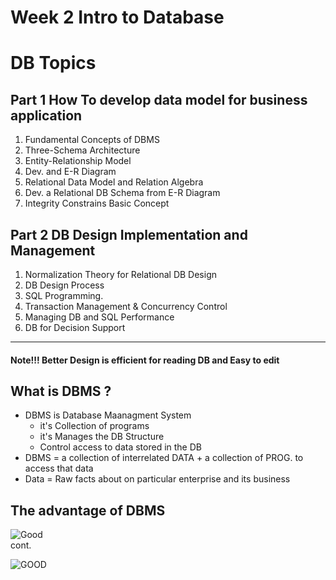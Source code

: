 # Week 2 Intro to Database
# DB Topics

## Part 1 How To develop data model for business application
   1. Fundamental Concepts of DBMS
   2. Three-Schema Architecture
   3. Entity-Relationship Model 
   4. Dev. and E-R Diagram
   5. Relational Data Model and Relation Algebra
   6. Dev. a Relational DB Schema from E-R Diagram
   7. Integrity Constrains Basic Concept
## Part 2 DB Design Implementation and Management 
   1. Normalization Theory for Relational DB Design
   2. DB Design Process
   3. SQL Programming.
   4. Transaction Management & Concurrency Control 
   5. Managing DB and SQL Performance
   6. DB for Decision Support
----

#### Note!!! Better Design is efficient for reading DB and Easy to edit 

## What is DBMS ?
  - DBMS is Database Maanagment System
      - it's Collection of programs
      - it's Manages the DB Structure
      - Control access to data stored in the DB
  - DBMS = a collection of interrelated DATA + a collection of PROG. to access that data
  - Data = Raw facts about on particular enterprise and its business
## The advantage of DBMS
![Good](https://image.slidesharecdn.com/dbms-131201060534-phpapp01/95/database-management-system-30-638.jpg?cb=1385878390)   
cont.

![GOOD](https://images.slideplayer.com/26/8603741/slides/slide_17.jpg)
